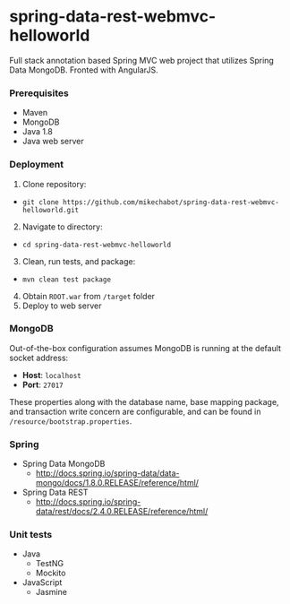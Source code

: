 # spring-data-rest-webmvc-helloworld
Full stack annotation based Spring MVC web project that utilizes Spring Data MongoDB. Fronted with AngularJS.

### Prerequisites
* Maven
* MongoDB
* Java 1.8
* Java web server

### Deployment
1. Clone repository:
  - `git clone https://github.com/mikechabot/spring-data-rest-webmvc-helloworld.git`
2. Navigate to directory:
  - `cd spring-data-rest-webmvc-helloworld`
3. Clean, run tests, and package:
  - `mvn clean test package`
4. Obtain `ROOT.war` from `/target` folder
5. Deploy to web server

### MongoDB
Out-of-the-box configuration assumes MongoDB is running at the default socket address:
- **Host**: `localhost`
- **Port**: `27017`

These properties along with the database name, base mapping package, and transaction write concern are configurable, and can be found in `/resource/bootstrap.properties`.

### Spring
* Spring Data MongoDB 
  * http://docs.spring.io/spring-data/data-mongo/docs/1.8.0.RELEASE/reference/html/
* Spring Data REST
  * http://docs.spring.io/spring-data/rest/docs/2.4.0.RELEASE/reference/html/

### Unit tests
* Java
  * TestNG
  * Mockito
* JavaScript
  * Jasmine
